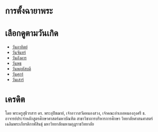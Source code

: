 # การตั้งฉายาพระ

# เลือกดูตามวันเกิด

- [วันอาทิตย์](days/0sunday.md)
- [วันจันทร์](days/1monday.md)
- [วันอังคาร](days/2tuesday.md)
- [วันพุธ](days/3wednesday.md)
- [วันพฤหัสบดี](days/4thursday.md)
- [วันศุกร์](days/5friday.md)
- [วันเสาร์](days/6saturday.md)

# เครดิต

โดย พระครูสุธีวรสาร ดร.
พระอุปัชฌาย์, เจ้าอาวาสวัดหนองสวง, เจ้าคณะอำเภอหนองกุงศรี ธ.
อาจารย์ประจำหลักสูตรศึกษาศาสตร์มหาบัณฑิต สาขาวิชาการบริหารการศึกษา 
วิทยาลัยศาสนศาสตร์เฉลิมพระเกียรติกาฬสินธุ์ มหาวิทยาลัยมหามกุฎราชวิทยาลัย
